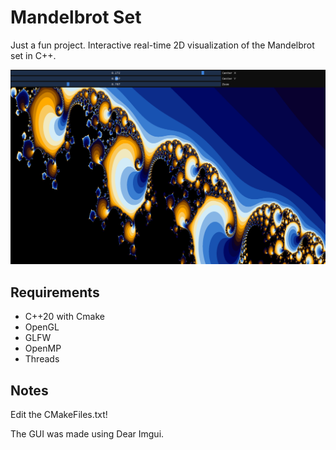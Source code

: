 # Mandelbrot Set

Just a fun project. Interactive real-time 2D visualization of the Mandelbrot set in C++.

![Screenshot](/screenshot.png?raw=true "Screenshot")

## Requirements

 - C++20 with Cmake
 - OpenGL
 - GLFW
 - OpenMP
 - Threads

## Notes

Edit the CMakeFiles.txt!

The GUI was made using Dear Imgui.
